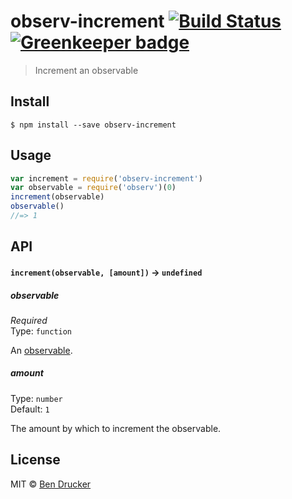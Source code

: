 # observ-increment [![Build Status](https://travis-ci.org/bendrucker/observ-increment.svg?branch=master)](https://travis-ci.org/bendrucker/observ-increment) [![Greenkeeper badge](https://badges.greenkeeper.io/bendrucker/observ-increment.svg)](https://greenkeeper.io/)

> Increment an observable


## Install

```
$ npm install --save observ-increment
```


## Usage

```js
var increment = require('observ-increment')
var observable = require('observ')(0)
increment(observable)
observable()
//=> 1
```

## API

#### `increment(observable, [amount])` -> `undefined`

##### observable

*Required*  
Type: `function`

An [observable](https://github.com/raynos/observ).

##### amount

Type: `number`  
Default: `1`

The amount by which to increment the observable.


## License

MIT © [Ben Drucker](http://bendrucker.me)
